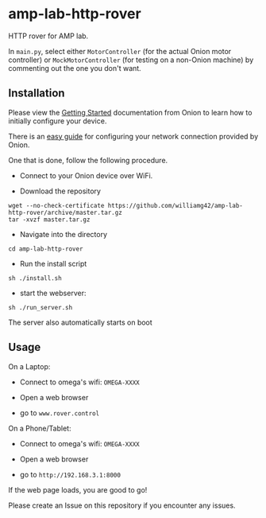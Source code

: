 # amp-lab-http-rover
HTTP rover for AMP lab.

In `main.py`, select either `MotorController` (for the actual Onion motor controller) or `MockMotorController` (for testing on a non-Onion machine) by commenting out the one you don't want.

## Installation

Please view the [Getting Started](https://docs.onion.io/omega2-docs/first-time-setup.html) documentation from Onion to learn how to initially configure your device.

There is an [easy guide](https://docs.onion.io/omega2-docs/connecting-to-wifi-networks-command-line.html) for configuring your network connection provided by Onion.

One that is done, follow the following procedure.

- Connect to your Onion device over WiFi.


- Download the repository
```
wget --no-check-certificate https://github.com/williamg42/amp-lab-http-rover/archive/master.tar.gz
tar -xvzf master.tar.gz
```

- Navigate into the directory
 ```
cd amp-lab-http-rover
```

- Run the install script
```
sh ./install.sh
```

- start the webserver:
```
sh ./run_server.sh
```
The server also automatically starts on boot

## Usage
On a Laptop:

- Connect to omega's wifi: `OMEGA-XXXX`

- Open a web browser

- go to `www.rover.control`


On a Phone/Tablet:

- Connect to omega's wifi: `OMEGA-XXXX`

- Open a web browser

- go to `http://192.168.3.1:8000`


If the web page loads, you are good to go!

Please create an Issue on this repository if you encounter any issues.
